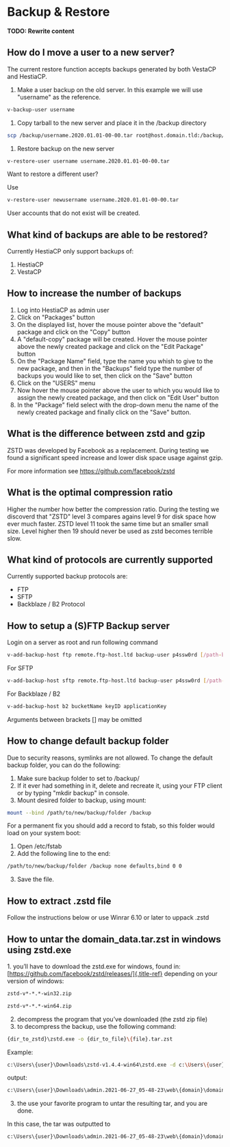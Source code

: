 # Backup & Restore

**TODO: Rewrite content**

## How do I move a user to a new server?

The current restore function accepts backups generated by both VestaCP
and HestiaCP.

1.  Make a user backup on the old server. In this example we will use
    "username" as the reference.

```bash
v-backup-user username
```

1.  Copy tarball to the new server and place it in the /backup directory

```bash
scp /backup/username.2020.01.01-00-00.tar root@host.domain.tld:/backup/
```

1.  Restore backup on the new server

```bash
v-restore-user username username.2020.01.01-00-00.tar
```

Want to restore a different user?

Use

```bash
v-restore-user newusername username.2020.01.01-00-00.tar
```

User accounts that do not exist will be created.

## What kind of backups are able to be restored?

Currently HestiaCP only support backups of:

1.  HestiaCP
2.  VestaCP

## How to increase the number of backups

1.  Log into HestiaCP as admin user
2.  Click on "Packages" button
3.  On the displayed list, hover the mouse pointer above the "default"
    package and click on the "Copy" button
4.  A "default-copy" package will be created. Hover the mouse pointer
    above the newly created package and click on the "Edit Package"
    button
5.  On the "Package Name" field, type the name you whish to give to
    the new package, and then in the "Backups" field type the number
    of backups you would like to set, then click on the "Save" button
6.  Click on the "USERS" menu
7.  Now hover the mouse pointer above the user to which you would like
    to assign the newly created package, and then click on "Edit User"
    button
8.  In the "Package" field select with the drop-down menu the name of
    the newly created package and finally click on the "Save" button.

## What is the difference between zstd and gzip

ZSTD was developed by Facebook as a replacement. During testing we found
a significant speed increase and lower disk space usage against gzip.

For more information see <https://github.com/facebook/zstd>

## What is the optimal compression ratio

Higher the number how better the compression ratio. During the testing
we discoverd that "ZSTD" level 3 compares agains level 9 for disk
space how ever much faster. ZSTD level 11 took the same time but an
smaller small size. Level higher then 19 should never be used as zstd
becomes terrible slow.

## What kind of protocols are currently supported

Currently supported backup protocols are:

- FTP
- SFTP
- Backblaze / B2 Protocol

## How to setup a (S)FTP Backup server

Login on a server as root and run following command

```bash
v-add-backup-host ftp remote.ftp-host.ltd backup-user p4ssw0rd [/path-backups/] [port]
```

For SFTP

```bash
v-add-backup-host sftp remote.ftp-host.ltd backup-user p4ssw0rd [/path-backups/] [port]
```

For Backblaze / B2

```bash
v-add-backup-host b2 bucketName keyID applicationKey
```

Arguments between brackets \[\] may be omitted

## How to change default backup folder

Due to security reasons, symlinks are not allowed. To change the default
backup folder, you can do the following:

1.  Make sure backup folder to set to /backup/
2.  If it ever had something in it, delete and recreate it, using your
    FTP client or by typing "mkdir backup" in console.
3.  Mount desired folder to backup, using mount:

```bash
mount --bind /path/to/new/backup/folder /backup
```

For a permanent fix you should add a record to fstab, so this folder
would load on your system boot:

1.  Open /etc/fstab
2.  Add the following line to the end:

```bash
/path/to/new/backup/folder /backup none defaults,bind 0 0
```

3.  Save the file.

## How to extract .zstd file

Follow the instructions below or use Winrar 6.10 or later to uppack
.zstd

## How to untar the domain_data.tar.zst in windows using zstd.exe

1\. you’ll have to download the zstd.exe for windows, found in:
[https://github.com/facebook/zstd/releases/]{.title-ref} depending on
your version of windows:

```bash
zstd-v*-*.*-win32.zip

zstd-v*-*.*-win64.zip
```

2.  decompress the program that you’ve downloaded (the zstd zip file)
3.  to decompress the backup, use the following command:

```bash
{dir_to_zstd}\zstd.exe -o {dir_to_file}\{file}.tar.zst
```

Example:

```bash
c:\Users\{user}\Downloads\zstd-v1.4.4-win64\zstd.exe -d c:\Users\{user}\Downloads\admin.2021-06-27_05-48-23\web\{domain}\domain_data.tar.zst
```

output:

```bash
c:\Users\{user}\Downloads\admin.2021-06-27_05-48-23\web\{domain}\domain_data.tar.zst: 61440 bytes
```

3.  the use your favorite program to untar the resulting tar, and you
    are done.

In this case, the tar was outputted to

```bash
c:\Users\{user}\Downloads\admin.2021-06-27_05-48-23\web\{domain}\domain_data.tar
```
